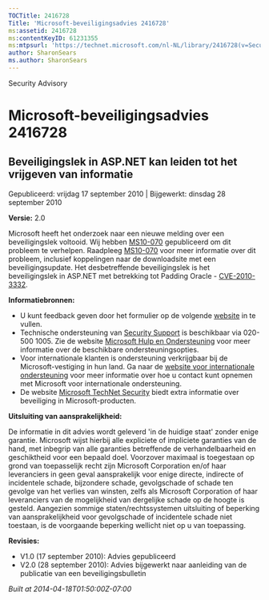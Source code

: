 ```yaml
---
TOCTitle: 2416728
Title: 'Microsoft-beveiligingsadvies 2416728'
ms:assetid: 2416728
ms:contentKeyID: 61231355
ms:mtpsurl: 'https://technet.microsoft.com/nl-NL/library/2416728(v=Security.10)'
author: SharonSears
ms.author: SharonSears
---
```


Security Advisory

Microsoft-beveiligingsadvies 2416728
====================================

Beveiligingslek in ASP.NET kan leiden tot het vrijgeven van informatie
----------------------------------------------------------------------

Gepubliceerd: vrijdag 17 september 2010 | Bijgewerkt: dinsdag 28 september 2010

**Versie:** 2.0

Microsoft heeft het onderzoek naar een nieuwe melding over een beveiligingslek voltooid. Wij hebben [MS10-070](http://technet.microsoft.com/security/bulletin/ms10-070) gepubliceerd om dit probleem te verhelpen. Raadpleeg [MS10-070](http://technet.microsoft.com/security/bulletin/ms10-070) voor meer informatie over dit probleem, inclusief koppelingen naar de downloadsite met een beveiligingsupdate. Het desbetreffende beveiligingslek is het beveiligingslek in ASP.NET met betrekking tot Padding Oracle - [CVE-2010-3332](http://www.cve.mitre.org/cgi-bin/cvename.cgi?name=cve-2010-3332).

**Informatiebronnen:**

-   U kunt feedback geven door het formulier op de volgende [website](https://support.microsoft.com/common/survey.aspx?scid=sw;en;1257&amp;showpage=1&amp;ws=technet&amp;sd=tech) in te vullen.
-   Technische ondersteuning van [Security Support](http://go.microsoft.com/fwlink/?linkid=21131) is beschikbaar via 020-500 1005. Zie de website [Microsoft Hulp en Ondersteuning](http://support.microsoft.com) voor meer informatie over de beschikbare ondersteuningsopties.
-   Voor internationale klanten is ondersteuning verkrijgbaar bij de Microsoft-vestiging in hun land. Ga naar de [website voor internationale ondersteuning](http://go.microsoft.com/fwlink/?linkid=21155) voor meer informatie over hoe u contact kunt opnemen met Microsoft voor internationale ondersteuning.
-   De website [Microsoft TechNet Security](http://go.microsoft.com/fwlink/?linkid=21132) biedt extra informatie over beveiliging in Microsoft-producten.

**Uitsluiting van aansprakelijkheid:**

De informatie in dit advies wordt geleverd 'in de huidige staat' zonder enige garantie. Microsoft wijst hierbij alle expliciete of impliciete garanties van de hand, met inbegrip van alle garanties betreffende de verhandelbaarheid en geschiktheid voor een bepaald doel. Voorzover maximaal is toegestaan op grond van toepasselijk recht zijn Microsoft Corporation en/of haar leveranciers in geen geval aansprakelijk voor enige directe, indirecte of incidentele schade, bijzondere schade, gevolgschade of schade ten gevolge van het verlies van winsten, zelfs als Microsoft Corporation of haar leveranciers van de mogelijkheid van dergelijke schade op de hoogte is gesteld. Aangezien sommige staten/rechtssystemen uitsluiting of beperking van aansprakelijkheid voor gevolgschade of incidentele schade niet toestaan, is de voorgaande beperking wellicht niet op u van toepassing.

**Revisies:**

-   V1.0 (17 september 2010): Advies gepubliceerd
-   V2.0 (28 september 2010): Advies bijgewerkt naar aanleiding van de publicatie van een beveiligingsbulletin

*Built at 2014-04-18T01:50:00Z-07:00*
